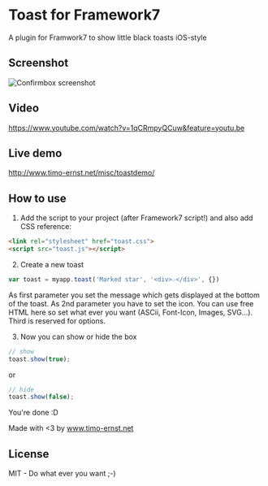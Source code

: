# Toast for Framework7

A plugin for Framwork7 to show little black toasts iOS-style

## Screenshot

![Confirmbox screenshot](http://www.timo-ernst.net/wp-content/uploads/2015/04/toast-screenshot-169x300.png)

## Video

https://www.youtube.com/watch?v=1qCRmpyQCuw&feature=youtu.be

## Live demo

http://www.timo-ernst.net/misc/toastdemo/

## How to use

1) Add the script to your project (after Framework7 script!) and also add CSS reference:
```html
<link rel="stylesheet" href="toast.css">
<script src="toast.js"></script>
```

2) Create a new toast

```javascript
var toast = myapp.toast('Marked star', '<div>☆</div>', {})
```

As first parameter you set the message which gets displayed at the bottom of the toast. As 2nd parameter you have to set the icon. You can use free HTML here so set what ever you want (ASCii, Font-Icon, Images, SVG...). Third is reserved for options.

3) Now you can show or hide the box

```javascript
// show
toast.show(true);
```

or

```javascript
// hide
toast.show(false);
```

You're done :D

Made with <3 by www.timo-ernst.net

## License

MIT - Do what ever you want ;-)
